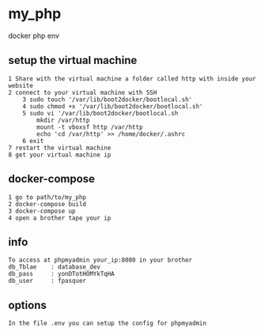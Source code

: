 # my_php
docker php env

## setup the virtual machine
	1 Share with the virtual machine a folder called http with inside your website
	2 connect to your virtual machine with SSH
		3 sudo touch '/var/lib/boot2docker/bootlocal.sh'
		4 sudo chmod +x '/var/lib/boot2docker/bootlocal.sh'
		5 sudo vi '/var/lib/boot2docker/bootlocal.sh
			mkdir /var/http
			mount -t vboxsf http /var/http
			echo 'cd /var/http' >> /home/docker/.ashrc
		6 exit
	7 restart the virtual machine
	8 get your virtual machine ip

## docker-compose
	1 go to path/to/my_php
	2 docker-compose build
	3 docker-compose up
	4 open a brother tape your ip

## info
	To access at phpmyadmin your_ip:8080 in your brother
	db_Tblae	: database_dev
	db_pass		: yonDTotHOMYkTqHA
	db_user		: fpasquer

## options
	In the file .env you can setup the config for phpmyadmin
